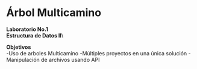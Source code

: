 # Árbol Multicamino 
**Laboratorio No.1**\
**Estructura de Datos II**\

**Objetivos**\
-Uso de arboles Multicamino
-Múltiples proyectos en una única solución
-Manipulación de archivos usando API
